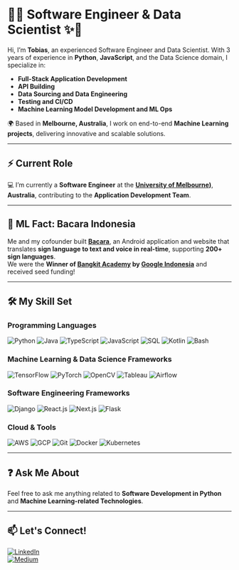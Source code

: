 # 🚀✨ Software Engineer & Data Scientist ✨🚀

Hi, I’m **Tobias**, an experienced Software Engineer and Data Scientist. With 3 years of experience in **Python**, **JavaScript**, and the Data Science domain, I specialize in:

- **Full-Stack Application Development**
- **API Building**
- **Data Sourcing and Data Engineering**
- **Testing and CI/CD**
- **Machine Learning Model Development and ML Ops**

🌍 Based in **Melbourne, Australia**, I work on end-to-end **Machine Learning projects**, delivering innovative and scalable solutions.

---

## ⚡ Current Role
💻 I’m currently a **Software Engineer** at the **[University of Melbourne]([https://www.unimelb.edu.au))**, **Australia**, contributing to the **Application Development Team**.

---

## 🤖 ML Fact: Bacara Indonesia
Me and my cofounder built **[Bacara](https://www.youtube.com/watch?v=WRROIvdB57c&t=376s&ab_channel=ThomasKenRonaldi)**, an Android application and website that translates **sign language to text and voice in real-time**, supporting **200+ sign languages**.  
We were the **Winner of [Bangkit Academy](https://grow.google/intl/id_id/bangkit/?tab=machine-learning) by [Google Indonesia](https://www.google.com/about/careers/applications/locations/jakarta/)** and received seed funding!  

---

## 🛠️ My Skill Set

### Programming Languages
![Python](https://img.shields.io/badge/-Python-3776AB?style=flat-square&logo=python&logoColor=white)
![Java](https://img.shields.io/badge/-Java-007396?style=flat-square&logo=java&logoColor=white)
![TypeScript](https://img.shields.io/badge/-TypeScript-3178C6?style=flat-square&logo=typescript&logoColor=white)
![JavaScript](https://img.shields.io/badge/-JavaScript-F7DF1E?style=flat-square&logo=javascript&logoColor=black)
![SQL](https://img.shields.io/badge/-SQL-003B57?style=flat-square&logo=postgresql&logoColor=white)
![Kotlin](https://img.shields.io/badge/-Kotlin-0095D5?style=flat-square&logo=kotlin&logoColor=white)
![Bash](https://img.shields.io/badge/-Bash-4EAA25?style=flat-square&logo=gnu-bash&logoColor=white)

### Machine Learning & Data Science Frameworks
![TensorFlow](https://img.shields.io/badge/-TensorFlow-FF6F00?style=flat-square&logo=tensorflow&logoColor=white)
![PyTorch](https://img.shields.io/badge/-PyTorch-EE4C2C?style=flat-square&logo=pytorch&logoColor=white)
![OpenCV](https://img.shields.io/badge/-OpenCV-5C3EE8?style=flat-square&logo=opencv&logoColor=white)
![Tableau](https://img.shields.io/badge/-Tableau-E97627?style=flat-square&logo=tableau&logoColor=white)
![Airflow](https://img.shields.io/badge/-Apache%20Airflow-017CEE?style=flat-square&logo=apache-airflow&logoColor=white)

### Software Engineering Frameworks
![Django](https://img.shields.io/badge/-Django-092E20?style=flat-square&logo=django&logoColor=white)
![React.js](https://img.shields.io/badge/-React.js-61DAFB?style=flat-square&logo=react&logoColor=black)
![Next.js](https://img.shields.io/badge/-Next.js-000000?style=flat-square&logo=next.js&logoColor=white)
![Flask](https://img.shields.io/badge/-Flask-000000?style=flat-square&logo=flask&logoColor=white)

### Cloud & Tools
![AWS](https://img.shields.io/badge/-AWS-232F3E?style=flat-square&logo=amazon-aws&logoColor=white)
![GCP](https://img.shields.io/badge/-Google%20Cloud-4285F4?style=flat-square&logo=google-cloud&logoColor=white)
![Git](https://img.shields.io/badge/-Git-F05032?style=flat-square&logo=git&logoColor=white)
![Docker](https://img.shields.io/badge/-Docker-2496ED?style=flat-square&logo=docker&logoColor=white)
![Kubernetes](https://img.shields.io/badge/-Kubernetes-326CE5?style=flat-square&logo=kubernetes&logoColor=white)

---

## ❓ Ask Me About
Feel free to ask me anything related to **Software Development in Python** and **Machine Learning-related Technologies**.

---

## 📫 Let's Connect!
[![LinkedIn](https://img.shields.io/badge/-LinkedIn-0A66C2?style=flat-square&logo=linkedin&logoColor=white)](https://www.linkedin.com/in/silalahitobias)  
[![Medium](https://img.shields.io/badge/-Medium-12100E?style=flat-square&logo=medium&logoColor=white)](https://medium.com/@tobias.silalahi)
